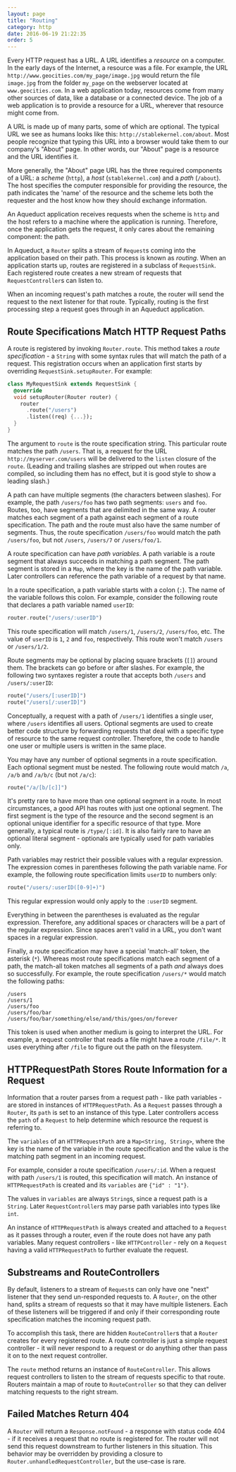```yaml
---
layout: page
title: "Routing"
category: http
date: 2016-06-19 21:22:35
order: 5
---
```


Every HTTP request has a URL. A URL identifies a *resource* on a computer. In the early days of the Internet, a resource was a file. For example, the URL `http://www.geocities.com/my_page/image.jpg` would return the file `image.jpg` from the folder `my_page` on the webserver located at `www.geocities.com`. In a web application today, resources come from many other sources of data, like a database or a connected device. The job of a web application is to provide a resource for a URL, wherever that resource might come from.

A URL is made up of many parts, some of which are optional. The typical URL we see as humans looks like this: `http://stablekernel.com/about`. Most people recognize that typing this URL into a browser would take them to our company's "About" page. In other words, our "About" page is a resource and the URL identifies it.

More generally, the "About" page URL has the three required components of a URL: a *scheme* (`http`), a *host* (`stablekernel.com`) and a *path* (`/about`). The host specifies the computer responsible for providing the resource, the path indicates the 'name' of the resource and the scheme lets both the requester and the host know how they should exchange information.

An Aqueduct application receives requests when the scheme is `http` and the host refers to a machine where the application is running. Therefore, once the application gets the request, it only cares about the remaining component: the path.

In Aqueduct, a `Router` splits a stream of `Request`s coming into the application based on their path. This process is known as *routing*. When an application starts up, routes are registered in a subclass of `RequestSink`. Each registered route creates a new stream of requests that `RequestController`s can listen to.

When an incoming request's path matches a route, the router will send the request to the next listener for that route. Typically, routing is the first processing step a request goes through in an Aqueduct application.

## Route Specifications Match HTTP Request Paths

A route is registered by invoking `Router.route`. This method takes a *route specification* - a `String` with some syntax rules that will match the path of a request. This registration occurs when an application first starts by overriding `RequestSink.setupRouter`. For example:

```dart
class MyRequestSink extends RequestSink {
  @override
  void setupRouter(Router router) {
    router
      .route("/users")
      .listen((req) {...});
  }
}
```

The argument to `route` is the route specification string. This particular route matches the path `/users`. That is, a request for the URL `http://myserver.com/users` will be delivered to the `listen` closure of the `route`. (Leading and trailing slashes are stripped out when routes are compiled, so including them has no effect, but it is good style to show a leading slash.)

A path can have multiple segments (the characters between slashes). For example, the path `/users/foo` has two path segments: `users` and `foo`. Routes, too, have segments that are delimited in the same way. A router matches each segment of a path against each segment of a route specification. The path and the route must also have the same number of segments. Thus, the route specification `/users/foo` would match the path `/users/foo`, but not `/users`, `/users/7` or `/users/foo/1`.

A route specification can have *path variables*. A path variable is a route segment that always succeeds in matching a path segment. The path segment is stored in a `Map`, where the key is the name of the path variable. Later controllers can reference the path variable of a request by that name.

In a route specification, a path variable starts with a colon (`:`). The name of the variable follows this colon. For example, consider the following route that declares a path variable named `userID`:

```dart
router.route("/users/:userID")
```

This route specification will match `/users/1`, `/users/2`, `/users/foo`, etc. The value of `userID` is `1`, `2` and `foo`, respectively. This route won't match `/users` or `/users/1/2`.

Route segments may be optional by placing square brackets (`[]`) around them. The brackets can go before or after slashes. For example, the following two syntaxes register a route that accepts both `/users` and `/users/:userID`:

```dart
route("/users/[:userID]")
route("/users[/:userID]")
```

Conceptually, a request with a path of `/users/1` identifies a single user, where `/users` identifies all users. Optional segments are used to create better code structure by forwarding requests that deal with a specific type of resource to the same request controller. Therefore, the code to handle one user or multiple users is written in the same place.

You may have any number of optional segments in a route specification. Each optional segment must be nested. The following route would match `/a`, `/a/b` and `/a/b/c` (but not `/a/c`):

```dart
route("/a/[b/[c]]")
```

It's pretty rare to have more than one optional segment in a route. In most circumstances, a good API has routes with just one optional segment. The first segment is the type of the resource and the second segment is an optional unique identifier for a specific resource of that type. More generally, a typical route is `/type/[:id]`. It is also fairly rare to have an optional literal segment - optionals are typically used for path variables only.

Path variables may restrict their possible values with a regular expression. The expression comes in parentheses following the path variable name. For example, the following route specification limits `userID` to numbers only:

```dart
route("/users/:userID([0-9]+)")
```

This regular expression would only apply to the `:userID` segment.

Everything in between the parentheses is evaluated as the regular expression. Therefore, any additional spaces or characters will be a part of the regular expression. Since spaces aren't valid in a URL, you don't want spaces in a regular expression.

Finally, a route specification may have a special 'match-all' token, the asterisk (`*`). Whereas most route specifications match each segment of a path, the match-all token matches all segments of a path *and* always does so successfully. For example, the route specification `/users/*` would match the following paths:

```
/users
/users/1
/users/foo
/users/foo/bar
/users/foo/bar/something/else/and/this/goes/on/forever
```

This token is used when another medium is going to interpret the URL. For example, a request controller that reads a file might have a route `/file/*`. It uses everything after `/file` to figure out the path on the filesystem.

## HTTPRequestPath Stores Route Information for a Request

Information that a router parses from a request path - like path variables - are stored in instances of `HTTPRequestPath`. As a `Request` passes through a `Router`, its `path` is set to an instance of this type. Later controllers access the `path` of a `Request` to help determine which resource the request is referring to.

The `variables` of an `HTTPRequestPath` are a `Map<String, String>`, where the key is the name of the variable in the route specification and the value is the matching path segment in an incoming request.

For example, consider a route specification `/users/:id`. When a request with path `/users/1` is routed, this specification will match. An instance of `HTTPRequestPath` is created and its `variables` are `{"id" : "1"}`.

The values in `variables` are always `String`s, since a request path is a `String`. Later `RequestController`s may parse path variables into types like `int`.

An instance of `HTTPRequestPath` is always created and attached to a `Request` as it passes through a router, even if the route does not have any path variables. Many request controllers - like `HTTPController` - rely on a `Request` having a valid `HTTPRequestPath` to further evaluate the request.

## Substreams and RouteControllers

By default, listeners to a stream of `Request`s can only have one "next" listener that they send un-responded requests to. A `Router`, on the other hand, splits a stream of requests so that it may have multiple listeners. Each of these listeners will be triggered if and only if their corresponding route specification matches the incoming request path.

To accomplish this task, there are hidden `RouteController`s that a `Router` creates for every registered route. A route controller is just a simple request controller - it will never respond to a request or do anything other than pass it on to the next request controller.

The `route` method returns an instance of `RouteController`. This allows request controllers to listen to the stream of requests specific to that route. Routers maintain a map of route to `RouteController` so that they can deliver matching requests to the right stream.

## Failed Matches Return 404

A `Router` will return a `Response.notFound` - a response with status code 404 - if it receives a request that no route is registered for. The router will not send this request downstream to further listeners in this situation. This behavior may be overridden by providing a closure to `Router.unhandledRequestController`, but the use-case is rare.
